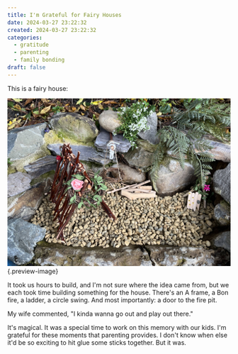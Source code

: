 ```yaml
---
title: I'm Grateful for Fairy Houses
date: 2024-03-27 23:22:32
created: 2024-03-27 23:22:32
categories:
  - gratitude
  - parenting
  - family bonding
draft: false
---
```


This is a fairy house:

![This is a fairy house](../img/photo-fairy-house.jpeg){.preview-image}

It took us hours to build, and I'm not sure where the idea came from, but we each took time building something for the house. There's an A frame, a Bon fire, a ladder, a circle swing. And most importantly: a door to the fire pit. 

My wife commented, "I kinda wanna go out and play out there."

It's magical. It was a special time to work on this memory with our kids. I'm grateful for these moments that parenting provides. I don't know when else it'd be so exciting to hit glue some sticks together. But it was. 
